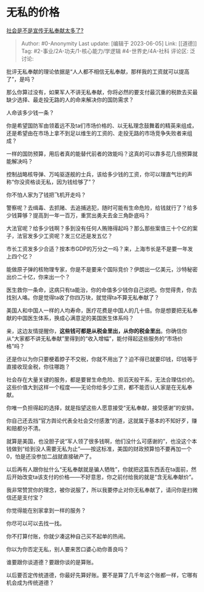 # 无私的价格
[社会是不是宣传无私奉献太多了?](https://www.zhihu.com/question/546464989/answer/3059170302)

> Author: #0-Anonymity
> Last update: [编辑于 2023-06-05]
> Link: [[道德]]
> Tag: #2-事业/2A-功夫/1-核心能力/学逻辑 #4-世界史/4A-社科
> 评论区:
> 泛讨论:

批评无私奉献的理论依据是“人人都不相信无私奉献，那样我的工资就可以提高了”，是吗？

那么你算过没有，如果军人不讲无私奉献，你将必然的要支付最沉重的税款去买最缺少选择、最走投无路的人的命来解决你的国防需求？

人命该多少钱一条？

你是希望国防军由领着远不及ta们市场价格的、以无私理念鼓舞着的精英来组成，还是希望由在市场上拿不到足以维生的工资的、走投无路的市场竞争失败者来组成？

一样的国防预算，用后者真的能替代前者的效能吗？这真的可以靠多花几倍预算就能解决吗？

控制战略核导弹、万吨驱逐舰的士兵，该给多少钱的工资，你可以理直气壮的声称“你没资格谈无私，因为钱给够了”？

你不怕人家为了钱把飞机开走吗？

警察呢？去缉毒、去抓赌、去追捕逃犯，随时可能有生命危险，给钱就行了？给多少钱算够？提高到一年一百万，重赏出勇夫去金三角卧底吗？

大法官呢？给多少钱啊？多到没有任何人贿赂得起吗？那么那些案值三十个亿的案子，法官发多少工资呢？发三亿还是发五亿？

市长工资发多少合适？按本市GDP的万分之一吗？来，上海市长是不是要一年发上四个亿？

能做原子弹的核物理专家，你是不是要来个国际竞价？伊朗出一亿美元，沙特秘密出价二十亿，你来出一个？

医生救你一条命，这病只有ta能治，你的命值多少钱你自己说吧。你觉得贵，你去找别人咯。你是觉得ta收了你四万块，就觉得ta不算无私奉献了？

美国人和中国人一样的人均寿命，医疗花费是中国人的几十倍。你是想要把无私奉献的中国医生体系，换成心满意足的美国医生体系吗？

亲，这边友情提醒你，**这些钱可都是从税金里出，从你的税金里出**。你确信你从“大家都不讲无私奉献”里得到的“收入增幅”，能付得起这些服务的“市场价格”吗？

还是你以为你只要梗着脖子不交税，你就不用出了？迫不得已就要印钱，印钱等于直接收现金税，你往哪跑？

社会存在大量关键的服务，都是要冒生命危险、担滔天般干系，无法合理估价的。这些价值大到这样一个程度——无论你给多少工资，都不能否认人家是在无私奉献。

你唯一负担得起的选择，就是指望这些人愿意接受“无私奉献，接受感谢”的安排。

你自己还去挡“官方舆论代表全社会交付感激”的道，这就属于基本的不知好歹，赚和赔都分不清。

就算是美国，也没胆子说“军人领了很多钱啊，他们没什么可感谢的”，也没这个本钱做到“给到没人需要无私为止”——按这标准，美国的财政预算怕不要再加一个0，怕是还没参加二战就直接破产了。

以后再有人跟你扯什么“无私奉献就是骗人牺牲”，你就把这篇东西丢在ta面前，然后开始改变ta该支付的价格——不好意思，你之前付给我的就是“含无私奉献价”。

我非常赞赏你的理念，被你说服了，所以我要停止对你无私奉献了，请问你是扫微信还是支付宝？

你觉得能在别家拿到一样的服务？

你尽可以可以去找一找。

你不打算付账，你就少凑这种自己买不起单的热闹。

你以为你否定无私，别人要来苦口婆心劝你善良吗？

谁要跟你谈道德？要跟你谈的是算账。

以后要否定传统道德，你最好先算好账。要不是算了几千年这个账都一样，它哪有机会成为传统道德？
